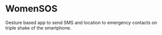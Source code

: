 # WomenSOS
Gesture based app to send SMS and location to emergency contacts on triple shake of the smartphone.
